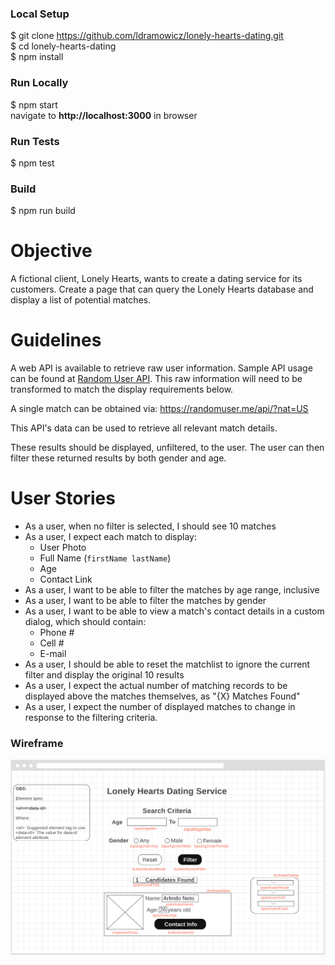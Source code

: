 ### Local Setup
$ git clone https://github.com/ldramowicz/lonely-hearts-dating.git <br>
$ cd lonely-hearts-dating\
$ npm install

### Run Locally
$ npm start\
navigate to **http://localhost:3000** in browser

### Run Tests
$ npm test

### Build
$ npm run build


Objective
=========
A fictional client, Lonely Hearts, wants to create a dating service for its customers. Create a page that can query the Lonely Hearts database and display a list of potential matches.


Guidelines
=========
A web API is available to retrieve raw user information. Sample API usage can be found at [Random User API](https://randomuser.me/documentation#howto).
This raw information will need to be transformed to match the display requirements below.

A single match can be obtained via: <https://randomuser.me/api/?nat=US>

This API's data can be used to retrieve all relevant match details.

These results should be displayed, unfiltered, to the user. The user can then filter these returned results by both gender and age.


User Stories
============
* As a user, when no filter is selected, I should see 10 matches
* As a user, I expect each match to display:
    * User Photo
    * Full Name (`firstName lastName`)
    * Age
    * Contact Link
* As a user, I want to be able to filter the matches by age range, inclusive
* As a user, I want to be able to filter the matches by gender
* As a user, I want to be able to view a match's contact details in a custom dialog, which should contain:
    * Phone #
    * Cell #
    * E-mail
* As a user, I should be able to reset the matchlist to ignore the current filter and display the original 10 results
* As a user, I expect the actual number of matching records to be displayed above the matches themselves, as "{X} Matches Found"
* As a user, I expect the number of displayed matches to change in response to the filtering criteria.

### Wireframe

![Wireframe.](wireframe.png)
